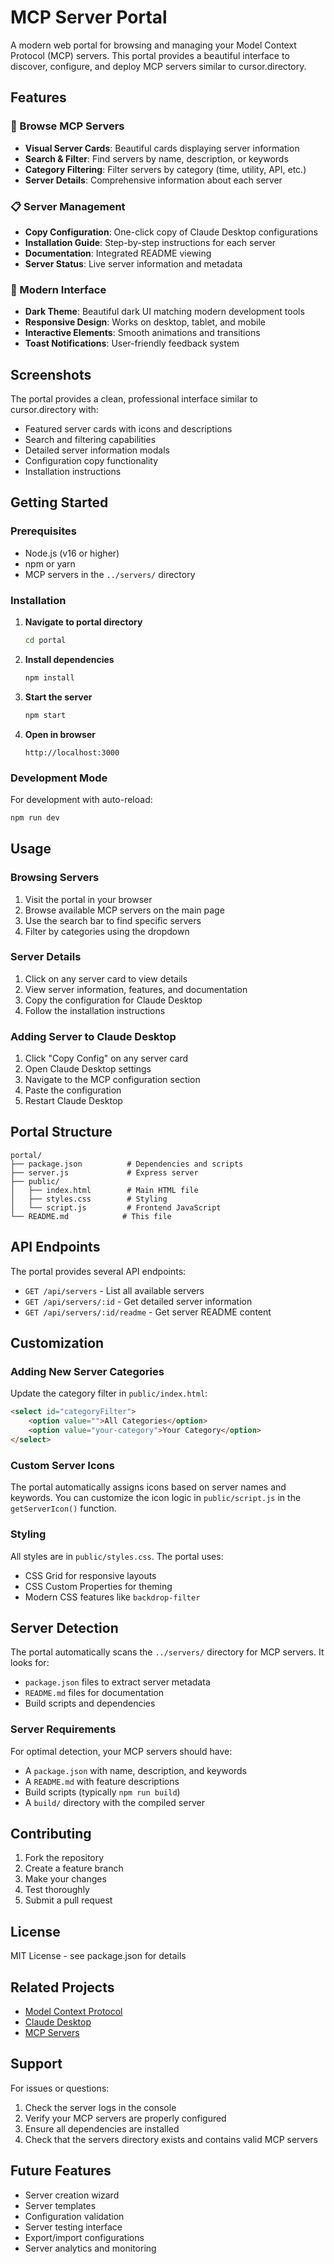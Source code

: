# MCP Server Portal

A modern web portal for browsing and managing your Model Context Protocol (MCP) servers. This portal provides a beautiful interface to discover, configure, and deploy MCP servers similar to cursor.directory.

## Features

### 🎯 Browse MCP Servers
- **Visual Server Cards**: Beautiful cards displaying server information
- **Search & Filter**: Find servers by name, description, or keywords
- **Category Filtering**: Filter servers by category (time, utility, API, etc.)
- **Server Details**: Comprehensive information about each server

### 📋 Server Management
- **Copy Configuration**: One-click copy of Claude Desktop configurations
- **Installation Guide**: Step-by-step instructions for each server
- **Documentation**: Integrated README viewing
- **Server Status**: Live server information and metadata

### 🎨 Modern Interface
- **Dark Theme**: Beautiful dark UI matching modern development tools
- **Responsive Design**: Works on desktop, tablet, and mobile
- **Interactive Elements**: Smooth animations and transitions
- **Toast Notifications**: User-friendly feedback system

## Screenshots

The portal provides a clean, professional interface similar to cursor.directory with:
- Featured server cards with icons and descriptions
- Search and filtering capabilities
- Detailed server information modals
- Configuration copy functionality
- Installation instructions

## Getting Started

### Prerequisites
- Node.js (v16 or higher)
- npm or yarn
- MCP servers in the `../servers/` directory

### Installation

1. **Navigate to portal directory**
   ```bash
   cd portal
   ```

2. **Install dependencies**
   ```bash
   npm install
   ```

3. **Start the server**
   ```bash
   npm start
   ```

4. **Open in browser**
   ```
   http://localhost:3000
   ```

### Development Mode

For development with auto-reload:
```bash
npm run dev
```

## Usage

### Browsing Servers
1. Visit the portal in your browser
2. Browse available MCP servers on the main page
3. Use the search bar to find specific servers
4. Filter by categories using the dropdown

### Server Details
1. Click on any server card to view details
2. View server information, features, and documentation
3. Copy the configuration for Claude Desktop
4. Follow the installation instructions

### Adding Server to Claude Desktop
1. Click "Copy Config" on any server card
2. Open Claude Desktop settings
3. Navigate to the MCP configuration section
4. Paste the configuration
5. Restart Claude Desktop

## Portal Structure

```
portal/
├── package.json          # Dependencies and scripts
├── server.js             # Express server
├── public/
│   ├── index.html        # Main HTML file
│   ├── styles.css        # Styling
│   └── script.js         # Frontend JavaScript
└── README.md            # This file
```

## API Endpoints

The portal provides several API endpoints:

- `GET /api/servers` - List all available servers
- `GET /api/servers/:id` - Get detailed server information
- `GET /api/servers/:id/readme` - Get server README content

## Customization

### Adding New Server Categories
Update the category filter in `public/index.html`:
```html
<select id="categoryFilter">
    <option value="">All Categories</option>
    <option value="your-category">Your Category</option>
</select>
```

### Custom Server Icons
The portal automatically assigns icons based on server names and keywords. You can customize the icon logic in `public/script.js` in the `getServerIcon()` function.

### Styling
All styles are in `public/styles.css`. The portal uses:
- CSS Grid for responsive layouts
- CSS Custom Properties for theming
- Modern CSS features like `backdrop-filter`

## Server Detection

The portal automatically scans the `../servers/` directory for MCP servers. It looks for:
- `package.json` files to extract server metadata
- `README.md` files for documentation
- Build scripts and dependencies

### Server Requirements
For optimal detection, your MCP servers should have:
- A `package.json` with name, description, and keywords
- A `README.md` with feature descriptions
- Build scripts (typically `npm run build`)
- A `build/` directory with the compiled server

## Contributing

1. Fork the repository
2. Create a feature branch
3. Make your changes
4. Test thoroughly
5. Submit a pull request

## License

MIT License - see package.json for details

## Related Projects

- [Model Context Protocol](https://github.com/anthropics/model-context-protocol)
- [Claude Desktop](https://claude.ai/desktop)
- [MCP Servers](https://github.com/anthropics/mcp-servers)

## Support

For issues or questions:
1. Check the server logs in the console
2. Verify your MCP servers are properly configured
3. Ensure all dependencies are installed
4. Check that the servers directory exists and contains valid MCP servers

## Future Features

- Server creation wizard
- Server templates
- Configuration validation
- Server testing interface
- Export/import configurations
- Server analytics and monitoring 